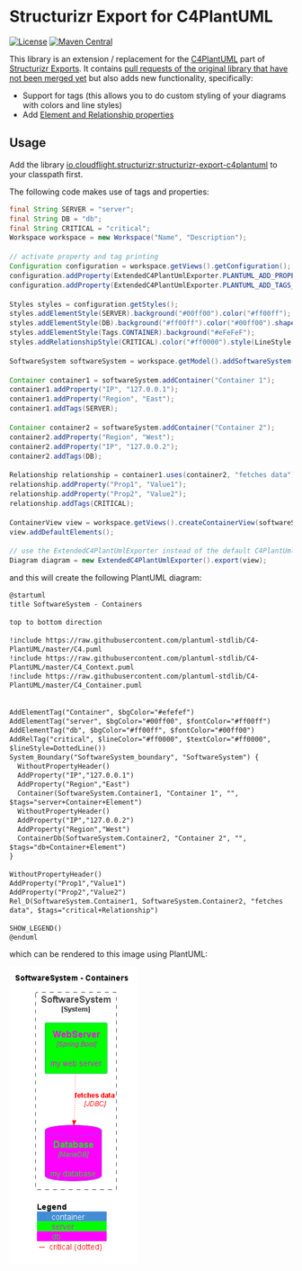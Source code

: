 # Structurizr Export for C4PlantUML

[![License](https://img.shields.io/badge/License-Apache_2.0-green.svg)](https://opensource.org/licenses/Apache-2.0)
[![Maven Central](https://img.shields.io/maven-central/v/io.cloudflight.structurizr/structurizr-export-c4plantuml.svg?label=Maven%20Central)](https://search.maven.org/artifact/io.cloudflight.structurizr/structurizr-export-c4plantuml)


This library is an extension / replacement for the [C4PlantUML](https://github.com/plantuml-stdlib/C4-PlantUML) part of [Structurizr Exports](https://github.com/structurizr/export).
It contains [pull requests of the original library that have not been merged yet](https://github.com/structurizr/export/pulls) but also
adds new functionality, specifically:

* Support for tags (this allows you to do custom styling of your diagrams with colors and line styles)
* Add [Element and Relationship properties](https://github.com/plantuml-stdlib/C4-PlantUML#element-and-relationship-properties)

## Usage

Add the library [io.cloudflight.structurizr:structurizr-export-c4plantuml](https://search.maven.org/artifact/io.cloudflight.structurizr/structurizr-export-c4plantuml) to your classpath first.

The following code makes use of tags and properties:

````java
final String SERVER = "server";
final String DB = "db";
final String CRITICAL = "critical";
Workspace workspace = new Workspace("Name", "Description");

// activate property and tag printing
Configuration configuration = workspace.getViews().getConfiguration();
configuration.addProperty(ExtendedC4PlantUmlExporter.PLANTUML_ADD_PROPERTIES_PROPERTY, Boolean.TRUE.toString());
configuration.addProperty(ExtendedC4PlantUmlExporter.PLANTUML_ADD_TAGS_PROPERTY, Boolean.TRUE.toString());

Styles styles = configuration.getStyles();
styles.addElementStyle(SERVER).background("#00ff00").color("#ff00ff");
styles.addElementStyle(DB).background("#ff00ff").color("#00ff00").shape(Shape.Cylinder);
styles.addElementStyle(Tags.CONTAINER).background("#eFeFeF");
styles.addRelationshipStyle(CRITICAL).color("#ff0000").style(LineStyle.Dotted);

SoftwareSystem softwareSystem = workspace.getModel().addSoftwareSystem("SoftwareSystem");

Container container1 = softwareSystem.addContainer("Container 1");
container1.addProperty("IP", "127.0.0.1");
container1.addProperty("Region", "East");
container1.addTags(SERVER);

Container container2 = softwareSystem.addContainer("Container 2");
container2.addProperty("Region", "West");
container2.addProperty("IP", "127.0.0.2");
container2.addTags(DB);

Relationship relationship = container1.uses(container2, "fetches data");
relationship.addProperty("Prop1", "Value1");
relationship.addProperty("Prop2", "Value2");
relationship.addTags(CRITICAL);

ContainerView view = workspace.getViews().createContainerView(softwareSystem, "containerView", "");
view.addDefaultElements();

// use the ExtendedC4PlantUmlExporter instead of the default C4PlantUmlExporter
Diagram diagram = new ExtendedC4PlantUmlExporter().export(view);
````

and this will create the following PlantUML diagram:

````puml
@startuml
title SoftwareSystem - Containers

top to bottom direction

!include https://raw.githubusercontent.com/plantuml-stdlib/C4-PlantUML/master/C4.puml
!include https://raw.githubusercontent.com/plantuml-stdlib/C4-PlantUML/master/C4_Context.puml
!include https://raw.githubusercontent.com/plantuml-stdlib/C4-PlantUML/master/C4_Container.puml


AddElementTag("Container", $bgColor="#efefef")
AddElementTag("server", $bgColor="#00ff00", $fontColor="#ff00ff")
AddElementTag("db", $bgColor="#ff00ff", $fontColor="#00ff00")
AddRelTag("critical", $lineColor="#ff0000", $textColor="#ff0000", $lineStyle=DottedLine())
System_Boundary("SoftwareSystem_boundary", "SoftwareSystem") {
  WithoutPropertyHeader()
  AddProperty("IP","127.0.0.1")
  AddProperty("Region","East")
  Container(SoftwareSystem.Container1, "Container 1", "", $tags="server+Container+Element")
  WithoutPropertyHeader()
  AddProperty("IP","127.0.0.2")
  AddProperty("Region","West")
  ContainerDb(SoftwareSystem.Container2, "Container 2", "", $tags="db+Container+Element")
}

WithoutPropertyHeader()
AddProperty("Prop1","Value1")
AddProperty("Prop2","Value2")
Rel_D(SoftwareSystem.Container1, SoftwareSystem.Container2, "fetches data", $tags="critical+Relationship")

SHOW_LEGEND()
@enduml
````

which can be rendered to this image using PlantUML:

![Full Example](/fullExample.png)
